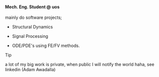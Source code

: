 #### Mech. Eng. Student @ uos

mainly do software projects;

- Structural Dynamics

- Signal Processing

- ODE/PDE's using FE/FV methods.

>[!TIP]
>a lot of my big work is private, when public I will notify the world haha, see linkedin (Adam Awadalla)
